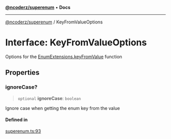 [**@ncoderz/superenum**](../README.md) • **Docs**

***

[@ncoderz/superenum](../globals.md) / KeyFromValueOptions

# Interface: KeyFromValueOptions

Options for the [EnumExtensions.keyFromValue](EnumExtensions.md#keyFromValue) function

## Properties

### ignoreCase?

> `optional` **ignoreCase**: `boolean`

Ignore case when getting the enum key from the value

#### Defined in

[superenum.ts:93](https://github.com/ncoderz/superenum/blob/d33bc410e0367e18d55ed211c0ba0541eb217d41/src/superenum.ts#L93)
